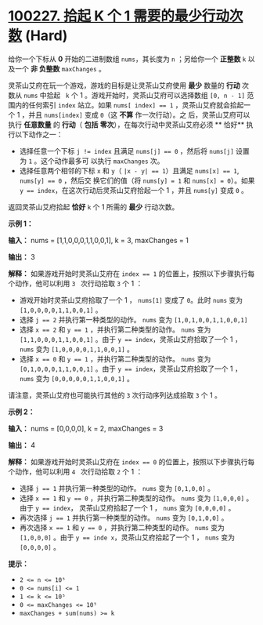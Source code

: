 # [100227. 拾起 K 个 1 需要的最少行动次数][link] (Hard)

[link]: https://leetcode.cn/contest/weekly-contest-389/problems/minimum-moves-to-pick-k-ones/

给你一个下标从 **0** 开始的二进制数组 `nums`，其长度为 `n` ；另给你一个 **正整数** `k` 以及一个 **非
负整数** `maxChanges` 。

灵茶山艾府在玩一个游戏，游戏的目标是让灵茶山艾府使用 **最少** 数量的 **行动** 次数从 `nums` 中拾起 `
k` 个 1 。游戏开始时，灵茶山艾府可以选择数组 `[0, n - 1]` 范围内的任何索引 `index` 站立。如果 `nums[
index] == 1` ，灵茶山艾府就会拾起一个 1 ，并且 `nums[index]` 变成 `0`（这 **不算** 作一次行动）。之
后，灵茶山艾府可以执行 **任意数量** 的 **行动**（ **包括** **零次**），在每次行动中灵茶山艾府必须 **
恰好** 执行以下动作之一：

- 选择任意一个下标 `j != index` 且满足 `nums[j] == 0` ，然后将 `nums[j]` 设置为 `1` 。这个动作最多可
以执行 `maxChanges` 次。
- 选择任意两个相邻的下标 `x` 和 `y`（ `|x - y| == 1`）且满足 `nums[x] == 1`, `nums[y] == 0` ，然后交
换它们的值（将 `nums[y] = 1` 和 `nums[x] = 0`）。如果 `y == index`，在这次行动后灵茶山艾府拾起一个 1
，并且 `nums[y]` 变成 `0` 。

返回灵茶山艾府拾起 **恰好** `k` 个 1 所需的 **最少** 行动次数。

**示例 1：**

**输入：** nums = \[1,1,0,0,0,1,1,0,0,1\], k = 3, maxChanges = 1

**输出：** 3

**解释：** 如果游戏开始时灵茶山艾府在 `index == 1` 的位置上，按照以下步骤执行每个动作，他可以利用 `3
` 次行动拾取 `3` 个 1 ：

- 游戏开始时灵茶山艾府拾取了一个 1 ， `nums[1]` 变成了 `0`。此时 `nums` 变为 `[1,0,0,0,0,1,1,0,0,1]`
。
- 选择 `j == 2` 并执行第一种类型的动作。 `nums` 变为 `[1,0,1,0,0,1,1,0,0,1]`
- 选择 `x == 2` 和 `y == 1` ，并执行第二种类型的动作。 `nums` 变为 `[1,1,0,0,0,1,1,0,0,1]` 。由于 `y
== index`，灵茶山艾府拾取了一个 1 ， `nums` 变为  `[1,0,0,0,0,1,1,0,0,1]` 。
- 选择 `x == 0` 和 `y == 1` ，并执行第二种类型的动作。 `nums` 变为 `[0,1,0,0,0,1,1,0,0,1]` 。由于 `y
== index`，灵茶山艾府拾取了一个 1 ， `nums` 变为  `[0,0,0,0,0,1,1,0,0,1]` 。

请注意，灵茶山艾府也可能执行其他的 `3` 次行动序列达成拾取 `3` 个 1 。

**示例 2：**

**输入：** nums = \[0,0,0,0\], k = 2, maxChanges = 3

**输出：** 4

**解释：** 如果游戏开始时灵茶山艾府在 `index == 0` 的位置上，按照以下步骤执行每个动作，他可以利用 `4
` 次行动拾取 `2` 个 1 ：

- 选择 `j == 1` 并执行第一种类型的动作。 `nums` 变为 `[0,1,0,0]` 。
- 选择 `x == 1` 和 `y == 0` ，并执行第二种类型的动作。 `nums` 变为 `[1,0,0,0]` 。由于 `y == index`，
灵茶山艾府拾起了一个 1 ， `nums` 变为 `[0,0,0,0]` 。
- 再次选择 `j == 1` 并执行第一种类型的动作。 `nums` 变为 `[0,1,0,0]` 。
- 再次选择 `x == 1` 和 `y == 0` ，并执行第二种类型的动作。 `nums` 变为 `[1,0,0,0]` 。由于 `y == inde
x`，灵茶山艾府拾起了一个 1 ， `nums` 变为 `[0,0,0,0]` 。

**提示：**

- `2 <= n <= 10⁵`
- `0 <= nums[i] <= 1`
- `1 <= k <= 10⁵`
- `0 <= maxChanges <= 10⁵`
- `maxChanges + sum(nums) >= k`
